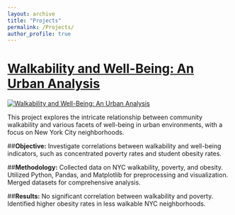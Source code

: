 ```yaml
---
layout: archive
title: "Projects"
permalink: /Projects/
author_profile: true
---
```


# [Walkability and Well-Being: An Urban Analysis](https://github.com/ethanlanders/Walkability-And-Well-Being-Analysis-CS620-Data-Project)
[![Walkability and Well-Being: An Urban Analysis](http://img.youtube.com/vi/W4uXdOSEJTo/0.jpg)](http://www.youtube.com/watch?v=W4uXdOSEJTo)

This project explores the intricate relationship between community walkability and various facets of well-being in urban environments, with a focus on New York City neighborhoods.

##**Objective:**
Investigate correlations between walkability and well-being indicators, such as concentrated poverty rates and student obesity rates.

##**Methodology:**
Collected data on NYC walkability, poverty, and obesity. Utilized Python, Pandas, and Matplotlib for preprocessing and visualization. Merged datasets for comprehensive analysis.

##**Results:**
No significant correlation between walkability and poverty. Identified higher obesity rates in less walkable NYC neighborhoods.
